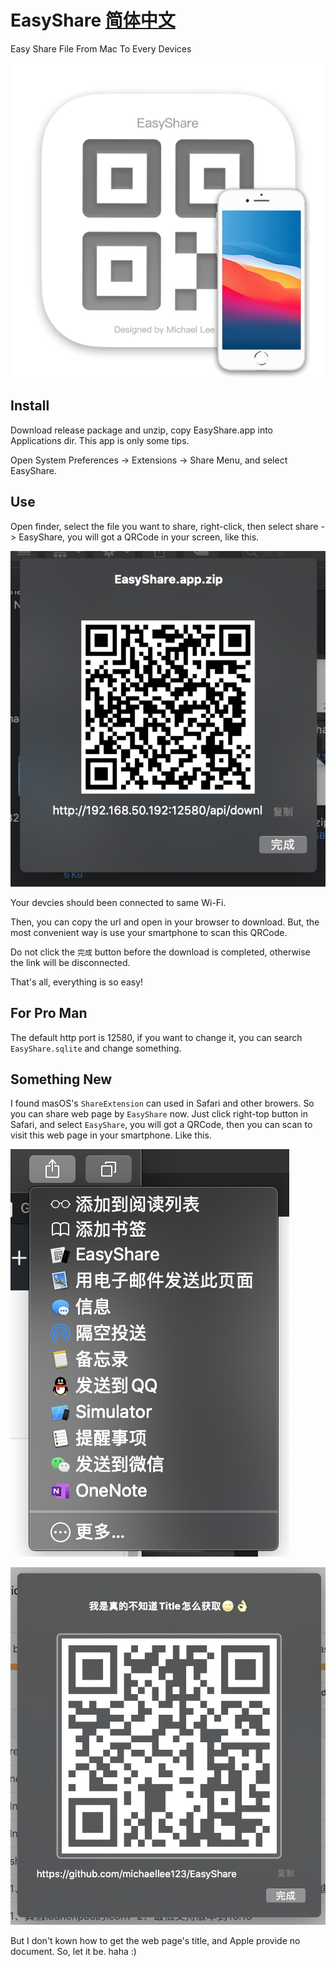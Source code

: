 # EasyShare   [简体中文](README_zh.md)
Easy Share File From Mac To Every Devices

 ![logo.png](logo.png)

## Install

Download release package and unzip, copy EasyShare.app into Applications dir. This app is only some tips.

Open System Preferences -> Extensions -> Share Menu, and select EasyShare.

## Use

Open finder, select the file you want to share, right-click, then select share -> EasyShare, you will got a QRCode in your screen, like this.

![WX20200505-140330@2x.png](WX20200505-140330@2x.png)

Your devcies should been connected to same Wi-Fi.

Then, you can copy the url and open in your browser to download. But, the most convenient way is use your smartphone to scan this QRCode.

Do not click the `完成` button before the download is completed, otherwise the link will be disconnected.

That's all, everything is so easy!

## For Pro Man

The default http port is 12580, if you want to change it, you can search `EasyShare.sqlite` and change something.

## Something New

I found masOS's `ShareExtension` can used in Safari and other browers. So you can share web page by `EasyShare` now. Just click right-top button in Safari, and select `EasyShare`, you will got a QRCode, then you can scan to visit this web page in your smartphone. Like this.

![WX20200615-235553@2x.png](WX20200615-235553@2x.png)

![WX20200615-235713@2x.png](WX20200615-235713@2x.png)

But I don't kown how to get the web page's title, and Apple provide no document. So, let it be. haha :)
